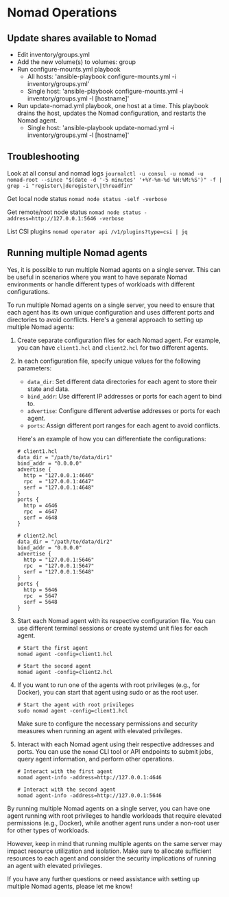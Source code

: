 # Nomad Operations

## Update shares available to Nomad
- Edit inventory/groups.yml
- Add the new volume(s) to volumes: group
- Run configure-mounts.yml playbook
  - All hosts: 'ansible-playbook configure-mounts.yml -i inventory/groups.yml'
  - Single host: 'ansible-playbook configure-mounts.yml -i inventory/groups.yml -l [hostname]'
- Run update-nomad.yml playbook, one host at a time. This playbook drains the host, updates the Nomad configuration, and restarts the Nomad agent.
  - Single host: 'ansible-playbook update-nomad.yml -i inventory/groups.yml -l [hostname]'

## Troubleshooting

Look at all consul and nomad logs
`journalctl -u consul -u nomad -u nomad-root --since "$(date -d '-5 minutes' '+%Y-%m-%d %H:%M:%S')" -f | grep -i "register\|deregister\|threadfin"`

Get local node status
`nomad node status -self -verbose`

Get remote/root node status
`nomad node status -address=http://127.0.0.1:5646 -verbose`

List CSI plugins
`nomad operator api /v1/plugins?type=csi | jq`


## Running multiple Nomad agents

Yes, it is possible to run multiple Nomad agents on a single server. This can be useful in scenarios where you want to have separate Nomad environments or handle different types of workloads with different configurations.

To run multiple Nomad agents on a single server, you need to ensure that each agent has its own unique configuration and uses different ports and directories to avoid conflicts. Here's a general approach to setting up multiple Nomad agents:

1. Create separate configuration files for each Nomad agent. For example, you can have `client1.hcl` and `client2.hcl` for two different agents.

2. In each configuration file, specify unique values for the following parameters:
   - `data_dir`: Set different data directories for each agent to store their state and data.
   - `bind_addr`: Use different IP addresses or ports for each agent to bind to.
   - `advertise`: Configure different advertise addresses or ports for each agent.
   - `ports`: Assign different port ranges for each agent to avoid conflicts.

   Here's an example of how you can differentiate the configurations:

   ```hcl
   # client1.hcl
   data_dir = "/path/to/data/dir1"
   bind_addr = "0.0.0.0"
   advertise {
     http = "127.0.0.1:4646"
     rpc  = "127.0.0.1:4647"
     serf = "127.0.0.1:4648"
   }
   ports {
     http = 4646
     rpc  = 4647
     serf = 4648
   }

   # client2.hcl
   data_dir = "/path/to/data/dir2"
   bind_addr = "0.0.0.0"
   advertise {
     http = "127.0.0.1:5646"
     rpc  = "127.0.0.1:5647"
     serf = "127.0.0.1:5648"
   }
   ports {
     http = 5646
     rpc  = 5647
     serf = 5648
   }
   ```

3. Start each Nomad agent with its respective configuration file. You can use different terminal sessions or create systemd unit files for each agent.

   ```shell
   # Start the first agent
   nomad agent -config=client1.hcl

   # Start the second agent
   nomad agent -config=client2.hcl
   ```

4. If you want to run one of the agents with root privileges (e.g., for Docker), you can start that agent using sudo or as the root user.

   ```shell
   # Start the agent with root privileges
   sudo nomad agent -config=client1.hcl
   ```

   Make sure to configure the necessary permissions and security measures when running an agent with elevated privileges.

5. Interact with each Nomad agent using their respective addresses and ports. You can use the `nomad` CLI tool or API endpoints to submit jobs, query agent information, and perform other operations.

   ```shell
   # Interact with the first agent
   nomad agent-info -address=http://127.0.0.1:4646

   # Interact with the second agent
   nomad agent-info -address=http://127.0.0.1:5646
   ```

By running multiple Nomad agents on a single server, you can have one agent running with root privileges to handle workloads that require elevated permissions (e.g., Docker), while another agent runs under a non-root user for other types of workloads.

However, keep in mind that running multiple agents on the same server may impact resource utilization and isolation. Make sure to allocate sufficient resources to each agent and consider the security implications of running an agent with elevated privileges.

If you have any further questions or need assistance with setting up multiple Nomad agents, please let me know!